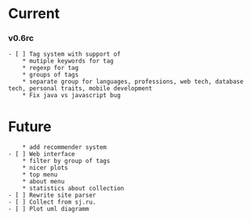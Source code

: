 Current
==========

### v0.6rc
    - [ ] Tag system with support of
        * mutiple keywords for tag
        * regexp for tag
        * groups of tags
        * separate group for languages, professions, web tech, database tech, personal traits, mobile development
        * Fix java vs javascript bug

Future
===========
        * add recommender system
    - [ ] Web interface
        * filter by group of tags
        * nicer plots
        * top menu
        * about menu
        * statistics about collection
    - [ ] Rewrite site parser
    - [ ] Collect from sj.ru.
    - [ ] Plot uml diagramm
